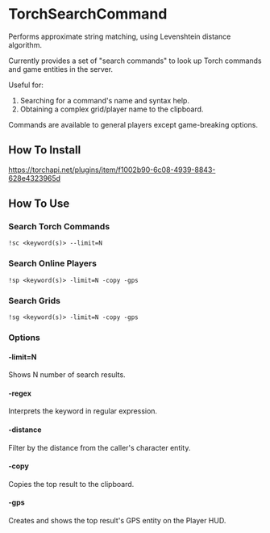 TorchSearchCommand
===

Performs approximate string matching, using Levenshtein distance algorithm. 

Currently provides a set of "search commands" to look up Torch commands and game entities in the server. 

Useful for: 

1. Searching for a command's name and syntax help.
1. Obtaining a complex grid/player name to the clipboard.

Commands are available to general players except game-breaking options.

How To Install
---

https://torchapi.net/plugins/item/f1002b90-6c08-4939-8843-628e4323965d

How To Use
---

### Search Torch Commands

```
!sc <keyword(s)> --limit=N
```

### Search Online Players

```
!sp <keyword(s)> -limit=N -copy -gps
```

### Search Grids

```
!sg <keyword(s)> -limit=N -copy -gps
```

### Options

#### -limit=N

Shows N number of search results.

#### -regex

Interprets the keyword in regular expression.

#### -distance

Filter by the distance from the caller's character entity.

#### -copy

Copies the top result to the clipboard.

#### -gps

Creates and shows the top result's GPS entity on the Player HUD.
